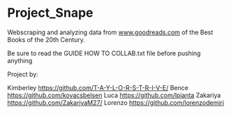 # Project_Snape
Webscraping and analyzing data from www.goodreads.com of the Best Books of the 20th Century.

Be sure to read the GUIDE HOW TO COLLAB.txt file before pushing anything

Project by:

Kimberley    https://github.com/T-A-Y-L-O-R-S-T-R-I-V-E/
Bence        https://github.com/kovacsbelsen
Luca         https://github.com/lpianta
Zakariya     https://github.com/ZakariyaM27/
Lorenzo      https://github.com/lorenzodemiri

